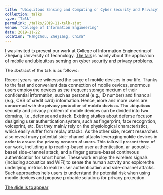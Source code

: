 ```yaml
---
title: "Ubiquitous Sensing and Computing on Cyber Security and Privacy"
collection: talks
type: "Talk"
permalink: /talks/2019-11-talk-zjut
venue: "College of Information Engineering"
date: 2019-11-22
location: "Hangzhou, Zhejiang, China"
---
```


I was invited to present our work at College of Information Engineering of Zhejiang University of Technology. [The talk](http://www.ie.zjut.edu.cn/xxgcxy/jsp/news.jsp?neId=15696) is mainly about the application of mobile and ubiquitous sensing on cyber security and privacy problems.

The abstract of the talk is as follows:

Recent years have witnessed the surge of mobile devices in our life. Thanks to the fast and convenient data connection of mobile devices, enormous users employ the devices as the frequent storage medium of their confidential information, such as personal (e.g., ID number) and financial (e.g., CVS of credit card) information. Hence, more and more users are concerned with the privacy protection of mobile devices. The ubiquitous security and privacy problem of mobile devices can be divided into two domains, i.e., defense and attack. Existing studies about defense focuson designing user authentication system, such as fingerprint, face recognition, voiceprint, etc. But they mainly rely on the physiological characteristics, which easily suffer from replay attacks. As the other side, recent researches also reveal many potential side-channel attacks leveragingmobile devices in order to arouse the privacy concern of users. This talk will present three of our work, including a lip reading-based user authentication, an acoustic-based side-channel attack, and a finger gesture-based continuous authentication for smart home. These work employ the wireless signals (including acoustics and WiFi) to sense the human activity and explore the underlying metrics to realize user authentication and side-channel attacks. Such approaches help users to understand the potential risk when using mobile devices and propose probable solutions for privacy protection.

[The slide is to appear](http://lynnlilu.github.io/files/ZJUT-report.pdf)

